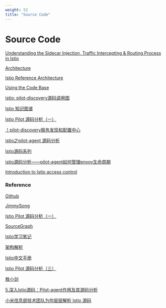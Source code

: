 ```yaml
---
weight: 52
title: "Source Code"
---
```



# Source Code

[Understanding the Sidecar Injection, Traffic Intercepting & Routing Process in Istio](https://jimmysong.io/en/blog/sidecar-injection-iptables-and-traffic-routing/)

[Architecture](https://istio.io/latest/docs/ops/deployment/architecture/)

[Istio Reference Architecture](https://tanzu.vmware.com/developer/guides/service-routing-istio-refarch/)

[Using the Code Base](https://github.com/istio/istio/wiki/Using-the-Code-Base)

[istio: pilot-discovery源码调用图](https://www.processon.com/view/606d2167637689306d532b1f)

[Istio 知识图谱](https://www.zhaohuabing.com/post/2020-04-02-istio-mindmap/)

[Istio Pilot 源码分析（一）](https://cloudnative.to/blog/istio-pilot/)

[！pilot-discovery服务发现和配置中心](https://github.com/jukylin/blog/blob/master/istio%E6%BA%90%E7%A0%81%E5%88%86%E6%9E%90%E2%80%94%E2%80%94pilot-discovery%E6%9C%8D%E5%8A%A1%E5%8F%91%E7%8E%B0%E5%92%8C%E9%85%8D%E7%BD%AE%E4%B8%AD%E5%BF%83.md)

[istio之pilot-agent 源码分析](https://blog.haohtml.com/archives/32563)

[Istio源码系列](https://www.cn18k.com/2019/02/08/istio-source-pilot/)

[istio源码分析——pilot-agent如何管理envoy生命周期](http://note.wcoder.com/golang/istio%E6%BA%90%E7%A0%81%E5%88%86%E6%9E%90/istio%E6%BA%90%E7%A0%81%E5%88%86%E6%9E%90%E2%80%94%E2%80%94pilot-agent%E5%A6%82%E4%BD%95%E7%AE%A1%E7%90%86envoy%E7%94%9F%E5%91%BD%E5%91%A8%E6%9C%9F.md)

[Introduction to Istio access control](https://banzaicloud.com/blog/istio-authorization-policies/)



### Reference

[Github](https://github.com/istio/istio)

[JimmySong](https://jimmysong.io/kubernetes-handbook/usecases/istio.html)

[Istio Pilot 源码分析（一）](https://zhuanlan.zhihu.com/p/234428285)

[SourceGraph](https://sourcegraph.com/github.com/istio/istio)

[Istio学习笔记](https://skyao.io/learning-istio/introduction/architecture.html)

[架构解析](http://www.zhaowenyu.com/istio-doc/concepts/architecture-overview.html)

[Istio中文手册](https://doc.cncf.vip/istio-handbook/gai-nian-yuan-li/service-mesh-architectures)

[Istio Pilot 源码分析（三）](https://haidong.dev/Pilot%E6%BA%90%E7%A0%81%E5%88%86%E6%9E%90%EF%BC%88%E4%B8%89%EF%BC%89/)

[敖小剑](https://skyao.io/post/201804-istio-mixer-cache-concepts/)

[5.深入Istio源码：Pilot-agent作用及其源码分析](https://cloud.tencent.com/developer/column/80143)

[小米信息部技术团队为你层层解析 Istio 源码](https://www.zhihu.com/column/sevenNt-istio)

[]()

[]()

[]()


